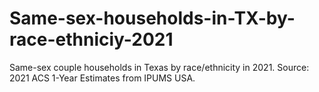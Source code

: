 # Same-sex-households-in-TX-by-race-ethniciy-2021
Same-sex couple households in Texas by race/ethnicity in 2021. Source: 2021 ACS 1-Year Estimates from IPUMS USA.
